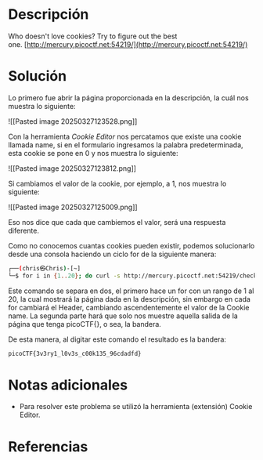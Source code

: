 # **Descripción**

Who doesn't love cookies? Try to figure out the best one. [http://mercury.picoctf.net:54219/](http://mercury.picoctf.net:54219/)

# **Solución**

Lo primero fue abrir la página proporcionada en la descripción, la cuál nos muestra lo siguiente:

![[Pasted image 20250327123528.png]]

Con la herramienta *Cookie Editor* nos percatamos que existe una cookie llamada name, si en el formulario ingresamos la palabra predeterminada, esta cookie se pone en 0 y nos muestra lo siguiente:

![[Pasted image 20250327123812.png]]

Si cambiamos el valor de la cookie, por ejemplo, a 1, nos muestra lo siguiente:

![[Pasted image 20250327125009.png]]

Eso nos dice que cada que cambiemos el valor, será una respuesta diferente.

Como no conocemos cuantas cookies pueden existir, podemos solucionarlo desde una consola haciendo un ciclo for de la siguiente manera:

```bash
┌──(chris㉿Chris)-[~]
└─$ for i in {1..20}; do curl -s http://mercury.picoctf.net:54219/check -H "Cookie: name=$i"; done | grep -oE picoCTF{.*}
```

Este comando se separa en dos, el primero hace un for con un rango de 1 al 20, la cual mostrará la página dada en la descripción, sin embargo en cada for cambiará el Header, cambiando ascendentemente el valor de la Cookie name. La segunda parte hará que solo nos muestre aquella salida de la página que tenga picoCTF{}, o sea, la bandera.

De esta manera, al digitar este comando el resultado es la bandera:

```bash
picoCTF{3v3ry1_l0v3s_c00k135_96cdadfd}
```

# **Notas adicionales**

- Para resolver este problema se utilizó la herramienta (extensión) Cookie Editor.
# **Referencias**
